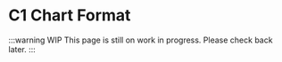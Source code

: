 # C1 Chart Format

:::warning WIP
This page is still on work in progress. Please check back later.
:::
